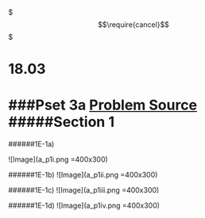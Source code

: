 $$$\require{cancel}$$$

# 18.03
###Pset 3a
[Problem Source](https://ocw.mit.edu/courses/mathematics/18-03-differential-equations-spring-2010/assignments/MIT18_03S10_ps3a.pdf)
#####Section 1
===
######1E-1a)

![Image](a_p1i.png =400x300)

######1E-1b)
![Image](a_p1ii.png =400x300)

######1E-1c)
![Image](a_p1iii.png =400x300)

######1E-1d)
![Image](a_p1iv.png =400x300)